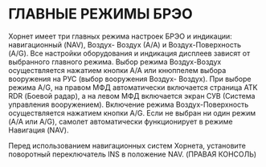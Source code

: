 # ГЛАВНЫЕ РЕЖИМЫ БРЭО

Хорнет имеет три главных режима настроек БРЭО и индикации: навигационный (NAV), Воздух-
Воздух (А/А) и Воздух-Поверхность (A/G). Все настройки оборудования и индикация дисплеев
зависят от выбранного главного режима. Выбор режима Воздух-Воздух осуществляется
нажатием кнопки A/A или кнюппелем выбора вооружения на РУС (выбор вооружения Воздух-
Воздух). При выборе режима A/G, на правом МФД автоматически включается страница ATK RDR
(Боевой радар), а на левом МФД включается экран СУВ (Система управления вооружением).
Включение режима Воздух-Поверхность осуществляется нажатием кнопки A/G. Если не выбран
ни один режим (A/A или A/G), самолет автоматически функционирует в режиме Навигация (NAV).

Перед использованием навигационных систем Хорнета, установите поворотный переключатель
INS в положение NAV. (ПРАВАЯ КОНСОЛЬ)

